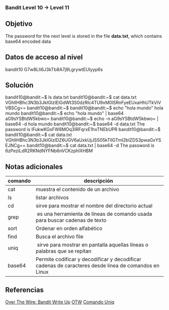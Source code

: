### Bandit Level 10 → Level 11

## Objetivo
The password for the next level is stored in the file **data.txt**, which contains base64 encoded data

## Datos de acceso al nivel
bandit10 
G7w8LIi6J3kTb8A7j9LgrywtEUlyyp6s

## Solución
bandit10@bandit:~$ ls
data.txt 
bandit10@bandit:~$ cat data.txt VGhlIHBhc3N3b3JkIGlzIElGdWt3S0dzRlc4TU9xM0lSRnFyeEUxaHhUTkViVVBSCg== 
bandit10@bandit:~$ 
bandit10@bandit:~$ echo "hola mundo"
hola mundo
bandit10@bandit:~$ echo "hola mundo" | base64 aG9sYSBtdW5kbwo=
bandit10@bandit:~$ echo -n aG9sYSBtdW5kbwo= | base64 -d
hola mundo 
bandit10@bandit:~$ base64 -d data.txt
The password is IFukwKGsFW8MOq3IRFqrxE1hxTNEbUPR bandit10@bandit:~$ 
bandit10@bandit:~$ cat data.txt VGhlIHBhc3N3b3JkIGlzIDZ6UGV6aUxkUjJSS05kTllGTmI2blZDS3pwaGxYSEJNCg==
bandit10@bandit:~$ cat data.txt | base64 -d
The password is 6zPeziLdR2RKNdNYFNb6nVCKzphlXHBM

## Notas adicionales

| comando | descripción |
|-----|-----|
| cat | muestra el contenido de un archivo |
| ls | listar archivos |
| cd | sirve para mostrar el nombre del directorio actual |
| grep | es una herramienta de líneas de comando usada para buscar cadenas de texto |
| sort | Ordenar en orden alfabético|
| find | Busca el archivo file|
| uniq |  sirve para mostrar en pantalla aquellas líneas o palabras que se repitan|
| base64 | Permite codificar y decodificar y decodificar cadenas de caracteres desde linea de comandos en Linux|


## Referencias
[Over The Wire: Bandit Write Up](https://jwuk.files.wordpress.com/2016/05/writeup1.pdf)
[OTW](https://axcheron.github.io/writeups/otw/bandit/)
[Comando Uniq](https://nksistemas.com/comando-uniq-de-linux-explicado-con-ejemplos/#:~:text=Uniq%20es%20un%20comando%20que,como%20funciona%20con%20un%20simple)